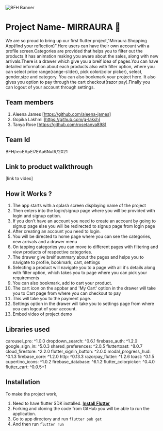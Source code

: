 ![BFH Banner](https://trello-attachments.s3.amazonaws.com/542e9c6316504d5797afbfb9/542e9c6316504d5797afbfc1/39dee8d993841943b5723510ce663233/Frame_19.png)
# Project Name- MIRRAURA :iphone:
  We are so proud to bring up our first flutter project,"Mirraura Shopping App(find your reflection)".Here users can have their own account with a profile screen.Categories are provided that helps you to filter out the products.It has animation making you aware about the sales, along with new arrivals.There is a drawer which give you a breif idea of pages.You can have detailed information about each products also with filter option, where you can select price range(range-slider), pick color(color picker), select, gender,size and category. You can also bookmark your project here. It also gives you option to pay through the cart checkout(razor pay).Finally you can logout of your account through settings.
## Team members
1. Aleena James [https://github.com/aleena-james] 
2. Gopika Lakhmi [https://github.com/g-laksh]
3. Tanya Rose [https://github.com/rosetanya898]
## Team Id
   BFH/recEApEI7EAa6NutR/2021
## Link to product walkthrough
[link to video]
## How it Works ?
1. The app starts with a splash screen displaying name of the project
2. Then enters into the login/signup page where you will be provided with login and signup option.
3. If you don't have an account you need to create an account by going to signup page else you will be redirected to signup page from login page
4. After creating an account you need to login.
5. You will be directed to home page where you can see the categories, new arrivals and a drawer menu 
6. On tapping categories you can move to different pages with filtering and view products of respective categories.
7. The drawer give breif summary about the pages and helps you to navigate to profile, bookmark, cart, settings
8. Selecting a product will navigate you to a page with all it's details along with filter option, which takes you to page where you can pick your requirements 
9. You can also bookmark, add to cart your product.
10. The cart icon on the appbar and 'My Cart' option in the drawer will take you to Cart page from where you can checkout to pay
11. This will take you to the payment page.
12. Settings option in the drawer will take you to settings page from where you can logout of your account.
13. Embed video of project demo

## Libraries used
carousel_pro:           ^1.0.0
dropdown_search:        ^0.6.1
firebase_auth:          ^1.2.0
google_sign_in:         ^5.0.3
shared_preferences:     ^2.0.5
fluttertoast:           ^8.0.7
cloud_firestore:        ^2.2.0
flutter_signin_button:  ^2.0.0
modal_progress_hud:     ^0.1.3
firebase_core:           ^1.2.0
http:                   ^0.13.3
razorpay_flutter:        ^1.2.6
toast:                  ^0.1.5
cupertino_icons:         ^1.0.2
firebase_database:       ^6.1.2
flutter_colorpicker:     ^0.4.0
flutter_cart:           ^0.0.5+1

## Installation 
To make ths project work, 
1. Need to have flutter SDK installed. [**Install Flutter**](https://flutter.dev/docs/get-started/install)
2. Forking and cloning the code from GitHub you will be able to run the application.
2. Go to app directory and run `flutter pub get` 
3. And then run `flutter run` 
